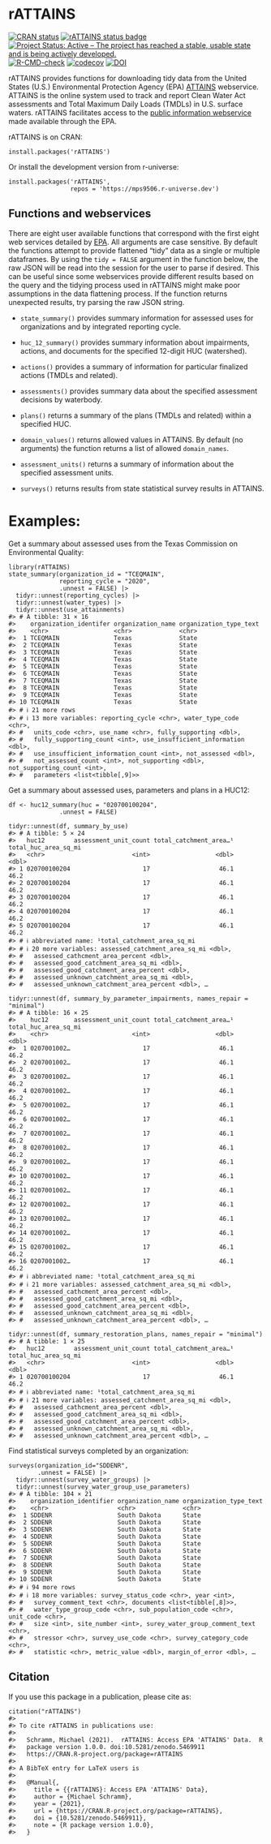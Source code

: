 <!-- README.md is generated from README.Rmd. Please edit that file -->

# rATTAINS

<!-- badges: start -->

[![CRAN
status](https://www.r-pkg.org/badges/version/rATTAINS)](https://cran.r-project.org/package=rATTAINS)
[![rATTAINS status
badge](https://mps9506.r-universe.dev/badges/rATTAINS)](https://mps9506.r-universe.dev)
[![Project Status: Active – The project has reached a stable, usable
state and is being actively
developed.](https://www.repostatus.org/badges/latest/active.svg)](https://www.repostatus.org/#active)
[![R-CMD-check](https://github.com/mps9506/rATTAINS/workflows/R-CMD-check/badge.svg)](https://github.com/mps9506/rATTAINS/actions)
[![codecov](https://codecov.io/gh/mps9506/rATTAINS/branch/main/graph/badge.svg?token=J45QIKWA8E)](https://app.codecov.io/gh/mps9506/rATTAINS)
[![DOI](https://zenodo.org/badge/DOI/10.5281/zenodo.5469911.svg)](https://doi.org/10.5281/zenodo.5469911)

<!-- badges: end -->

rATTAINS provides functions for downloading tidy data from the United
States (U.S.) Environmental Protection Agency (EPA)
[ATTAINS](https://www.epa.gov/waterdata/attains) webservice. ATTAINS is
the online system used to track and report Clean Water Act assessments
and Total Maximum Daily Loads (TMDLs) in U.S. surface waters. rATTAINS
facilitates access to the [public information
webservice](https://www.epa.gov/waterdata/get-data-access-public-attains-data)
made available through the EPA.

rATTAINS is on CRAN:

    install.packages('rATTAINS')

Or install the development version from r-universe:

    install.packages('rATTAINS',
                     repos = 'https://mps9506.r-universe.dev')

## Functions and webservices

There are eight user available functions that correspond with the first
eight web services detailed by
[EPA](https://www.epa.gov/sites/default/files/2020-10/documents/attains_how_to_access_web_services_2020-10-28.pdf).
All arguments are case sensitive. By default the functions attempt to
provide flattened “tidy” data as a single or multiple dataframes. By
using the `tidy = FALSE` argument in the function below, the raw JSON
will be read into the session for the user to parse if desired. This can
be useful since some webservices provide different results based on the
query and the tidying process used in rATTAINS might make poor
assumptions in the data flattening process. If the function returns
unexpected results, try parsing the raw JSON string.

-   `state_summary()` provides summary information for assessed uses for
    organizations and by integrated reporting cycle.

-   `huc_12_summary()` provides summary information about impairments,
    actions, and documents for the specified 12-digit HUC (watershed).

-   `actions()` provides a summary of information for particular
    finalized actions (TMDLs and related).

-   `assessments()` provides summary data about the specified assessment
    decisions by waterbody.

-   `plans()` returns a summary of the plans (TMDLs and related) within
    a specified HUC.

-   `domain_values()` returns allowed values in ATTAINS. By default (no
    arguments) the function returns a list of allowed `domain_names`.

-   `assessment_units()` returns a summary of information about the
    specified assessment units.

-   `surveys()` returns results from state statistical survey results in
    ATTAINS.

# Examples:

Get a summary about assessed uses from the Texas Commission on
Environmental Quality:

    library(rATTAINS)
    state_summary(organization_id = "TCEQMAIN", 
                  reporting_cycle = "2020",
                  .unnest = FALSE) |>
      tidyr::unnest(reporting_cycles) |> 
      tidyr::unnest(water_types) |> 
      tidyr::unnest(use_attainments)
    #> # A tibble: 31 × 16
    #>    organization_identifer organization_name organization_type_text
    #>    <chr>                  <chr>             <chr>                 
    #>  1 TCEQMAIN               Texas             State                 
    #>  2 TCEQMAIN               Texas             State                 
    #>  3 TCEQMAIN               Texas             State                 
    #>  4 TCEQMAIN               Texas             State                 
    #>  5 TCEQMAIN               Texas             State                 
    #>  6 TCEQMAIN               Texas             State                 
    #>  7 TCEQMAIN               Texas             State                 
    #>  8 TCEQMAIN               Texas             State                 
    #>  9 TCEQMAIN               Texas             State                 
    #> 10 TCEQMAIN               Texas             State                 
    #> # ℹ 21 more rows
    #> # ℹ 13 more variables: reporting_cycle <chr>, water_type_code <chr>,
    #> #   units_code <chr>, use_name <chr>, fully_supporting <dbl>,
    #> #   fully_supporting_count <int>, use_insufficient_information <dbl>,
    #> #   use_insufficient_information_count <int>, not_assessed <dbl>,
    #> #   not_assessed_count <int>, not_supporting <dbl>, not_supporting_count <int>,
    #> #   parameters <list<tibble[,9]>>

Get a summary about assessed uses, parameters and plans in a HUC12:

    df <- huc12_summary(huc = "020700100204",
                  .unnest = FALSE)

    tidyr::unnest(df, summary_by_use)
    #> # A tibble: 5 × 24
    #>   huc12        assessment_unit_count total_catchment_area…¹ total_huc_area_sq_mi
    #>   <chr>                        <int>                  <dbl>                <dbl>
    #> 1 020700100204                    17                   46.1                 46.2
    #> 2 020700100204                    17                   46.1                 46.2
    #> 3 020700100204                    17                   46.1                 46.2
    #> 4 020700100204                    17                   46.1                 46.2
    #> 5 020700100204                    17                   46.1                 46.2
    #> # ℹ abbreviated name: ¹​total_catchment_area_sq_mi
    #> # ℹ 20 more variables: assessed_catchment_area_sq_mi <dbl>,
    #> #   assessed_cathcment_area_percent <dbl>,
    #> #   assessed_good_catchment_area_sq_mi <dbl>,
    #> #   assessed_good_catchment_area_percent <dbl>,
    #> #   assessed_unknown_catchment_area_sq_mi <dbl>,
    #> #   assessed_unknown_catchment_area_percent <dbl>, …

    tidyr::unnest(df, summary_by_parameter_impairments, names_repair = "minimal")
    #> # A tibble: 16 × 25
    #>    huc12       assessment_unit_count total_catchment_area…¹ total_huc_area_sq_mi
    #>    <chr>                       <int>                  <dbl>                <dbl>
    #>  1 0207001002…                    17                   46.1                 46.2
    #>  2 0207001002…                    17                   46.1                 46.2
    #>  3 0207001002…                    17                   46.1                 46.2
    #>  4 0207001002…                    17                   46.1                 46.2
    #>  5 0207001002…                    17                   46.1                 46.2
    #>  6 0207001002…                    17                   46.1                 46.2
    #>  7 0207001002…                    17                   46.1                 46.2
    #>  8 0207001002…                    17                   46.1                 46.2
    #>  9 0207001002…                    17                   46.1                 46.2
    #> 10 0207001002…                    17                   46.1                 46.2
    #> 11 0207001002…                    17                   46.1                 46.2
    #> 12 0207001002…                    17                   46.1                 46.2
    #> 13 0207001002…                    17                   46.1                 46.2
    #> 14 0207001002…                    17                   46.1                 46.2
    #> 15 0207001002…                    17                   46.1                 46.2
    #> 16 0207001002…                    17                   46.1                 46.2
    #> # ℹ abbreviated name: ¹​total_catchment_area_sq_mi
    #> # ℹ 21 more variables: assessed_catchment_area_sq_mi <dbl>,
    #> #   assessed_cathcment_area_percent <dbl>,
    #> #   assessed_good_catchment_area_sq_mi <dbl>,
    #> #   assessed_good_catchment_area_percent <dbl>,
    #> #   assessed_unknown_catchment_area_sq_mi <dbl>,
    #> #   assessed_unknown_catchment_area_percent <dbl>, …

    tidyr::unnest(df, summary_restoration_plans, names_repair = "minimal")
    #> # A tibble: 1 × 25
    #>   huc12        assessment_unit_count total_catchment_area…¹ total_huc_area_sq_mi
    #>   <chr>                        <int>                  <dbl>                <dbl>
    #> 1 020700100204                    17                   46.1                 46.2
    #> # ℹ abbreviated name: ¹​total_catchment_area_sq_mi
    #> # ℹ 21 more variables: assessed_catchment_area_sq_mi <dbl>,
    #> #   assessed_cathcment_area_percent <dbl>,
    #> #   assessed_good_catchment_area_sq_mi <dbl>,
    #> #   assessed_good_catchment_area_percent <dbl>,
    #> #   assessed_unknown_catchment_area_sq_mi <dbl>,
    #> #   assessed_unknown_catchment_area_percent <dbl>, …

Find statistical surveys completed by an organization:

    surveys(organization_id="SDDENR",
            .unnest = FALSE) |> 
      tidyr::unnest(survey_water_groups) |> 
      tidyr::unnest(survey_water_group_use_parameters)
    #> # A tibble: 104 × 21
    #>    organization_identifier organization_name organization_type_text
    #>    <chr>                   <chr>             <chr>                 
    #>  1 SDDENR                  South Dakota      State                 
    #>  2 SDDENR                  South Dakota      State                 
    #>  3 SDDENR                  South Dakota      State                 
    #>  4 SDDENR                  South Dakota      State                 
    #>  5 SDDENR                  South Dakota      State                 
    #>  6 SDDENR                  South Dakota      State                 
    #>  7 SDDENR                  South Dakota      State                 
    #>  8 SDDENR                  South Dakota      State                 
    #>  9 SDDENR                  South Dakota      State                 
    #> 10 SDDENR                  South Dakota      State                 
    #> # ℹ 94 more rows
    #> # ℹ 18 more variables: survey_status_code <chr>, year <int>,
    #> #   survey_comment_text <chr>, documents <list<tibble[,8]>>,
    #> #   water_type_group_code <chr>, sub_population_code <chr>, unit_code <chr>,
    #> #   size <int>, site_number <int>, surey_water_group_comment_text <chr>,
    #> #   stressor <chr>, survey_use_code <chr>, survey_category_code <chr>,
    #> #   statistic <chr>, metric_value <dbl>, margin_of_error <dbl>, …

## Citation

If you use this package in a publication, please cite as:

    citation("rATTAINS")
    #> 
    #> To cite rATTAINS in publications use:
    #> 
    #>   Schramm, Michael (2021).  rATTAINS: Access EPA 'ATTAINS' Data.  R
    #>   package version 1.0.0. doi:10.5281/zenodo.5469911
    #>   https://CRAN.R-project.org/package=rATTAINS
    #> 
    #> A BibTeX entry for LaTeX users is
    #> 
    #>   @Manual{,
    #>     title = {{rATTAINS}: Access EPA 'ATTAINS' Data},
    #>     author = {Michael Schramm},
    #>     year = {2021},
    #>     url = {https://CRAN.R-project.org/package=rATTAINS},
    #>     doi = {10.5281/zenodo.5469911},
    #>     note = {R package version 1.0.0},
    #>   }
